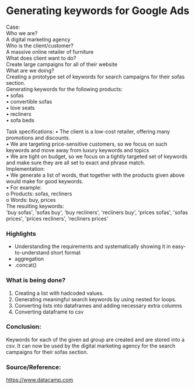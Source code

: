 # Generating keywords for Google Ads


Case:   
Who we are?  <br>
	A digital marketing agency <br>
Who is the client/customer? <br>
    A massive online retailer of furniture <br>
What does client want to do?  <br>
    Create large campaigns for all of their website <br>
What are we doing?  <br>
 	Creating a prototype set of keywords for search campaigns for their sofas section.  <br>
    Generating keywords for the following products: <br>
    •	sofas <br>
    •	convertible sofas <br>
    •	love seats <br> 
    •	recliners <br> 
    •	sofa beds <br> 

Task specifications:
    •	The client is a low-cost retailer, offering many promotions and discounts.  <br> 
    •	We are targeting price-sensitive customers, so we focus on such keywords and move away from luxury keywords and topics <br> 
    •	We are tight on budget, so we focus on a tightly targeted set of keywords and make sure they are all set to exact and phrase match. <br> 
Implementation: <br> 
    •	We generate a list of words, that together with the products given above would make for good keywords.  <br> 
    •	For example: <br> 
        o	Products: sofas, recliners <br> 
        o	Words: buy, prices <br> 
        The resulting keywords:  <br> 
            'buy sofas', 'sofas buy', 'buy recliners', 'recliners buy', 'prices sofas', 'sofas prices', 'prices recliners', 'recliners prices' <br> 


### Highlights

* Understanding the requirements and systematically showing it in easy-to-understand short format
* aggregation
* .concat()


### What is being done?

1) Creating a list with hadcoded values. <br>
2) Generating meaningful search keywords by using nested for loops. <br>
3) Converting lists into dataframes and adding necessary extra columns<br>
4) Converting dataframe to csv<br>
 

### Conclusion:

Keywords for each of the given ad group are created and are stored into a csv. It can now be used by the digital marketing agency for the search campaigns for their sofas section.

### Source/Reference:

 https://www.datacamp.com <br>